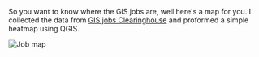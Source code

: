 <!--
.. title: Where are all the GIS jobs?
.. slug: where-are-all-the-gis-jobs
.. date: 2017-12-16 11:32:03 UTC
.. tags: 
.. category: 
.. link: 
.. description: 
.. type: text
-->

So you want to know where the GIS jobs are, well here's a map for you. I collected the data from [GIS jobs Clearinghouse](http://www.gjc.org) and proformed a simple heatmap using QGIS.

![Job map](/galleries/job_map.jpg)

